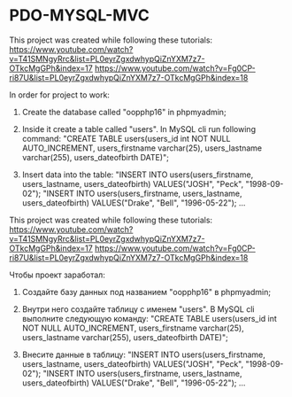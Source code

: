 # PDO-MYSQL-MVC

This project was created while following these tutorials:
  https://www.youtube.com/watch?v=T41SMNgyRrc&list=PL0eyrZgxdwhypQiZnYXM7z7-OTkcMgGPh&index=17
  https://www.youtube.com/watch?v=Fg0CP-ri87U&list=PL0eyrZgxdwhypQiZnYXM7z7-OTkcMgGPh&index=18

In order for project to work:
1. Create the database called "oopphp16" in phpmyadmin;

2. Inside it create a table called "users". In MySQL cli run following command:
    "CREATE TABLE users(users_id int NOT NULL AUTO_INCREMENT, 
    users_firstname varchar(25),
    users_lastname varchar(255), 
    users_dateofbirth DATE)"; 
    
3. Insert data into the table:
   "INSERT INTO users(users_firstname, users_lastname, users_dateofbirth) VALUES("JOSH", "Peck", "1998-09-02");
   "INSERT INTO users(users_firstname, users_lastname, users_dateofbirth) VALUES("Drake", "Bell", "1996-05-22");
   ...
   
   
  This project was created while following these tutorials:
  https://www.youtube.com/watch?v=T41SMNgyRrc&list=PL0eyrZgxdwhypQiZnYXM7z7-OTkcMgGPh&index=17
  https://www.youtube.com/watch?v=Fg0CP-ri87U&list=PL0eyrZgxdwhypQiZnYXM7z7-OTkcMgGPh&index=18


Чтобы проект заработал:
1. Создайте базу данных под названием "oopphp16" в phpmyadmin;

2. Внутри него создайте таблицу с именем "users". В MySQL cli выполните следующую команду:
    "CREATE TABLE users(users_id int NOT NULL AUTO_INCREMENT, 
    users_firstname varchar(25),
    users_lastname varchar(255), 
    users_dateofbirth DATE)"; 
    
3. Внесите данные в таблицу:
   "INSERT INTO users(users_firstname, users_lastname, users_dateofbirth) VALUES("JOSH", "Peck", "1998-09-02");
   "INSERT INTO users(users_firstname, users_lastname, users_dateofbirth) VALUES("Drake", "Bell", "1996-05-22");
   ...
  
